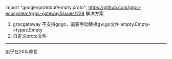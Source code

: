 import "google/protobuf/empty.proto";
https://github.com/grpc-ecosystem/grpc-gateway/issues/229
解决方案
1. grpcgateway 不支持gogo，需要手动替换gw.go文件 empty.Empty->types.Empty
2. 自定义proto文件
---
似乎在20年修复